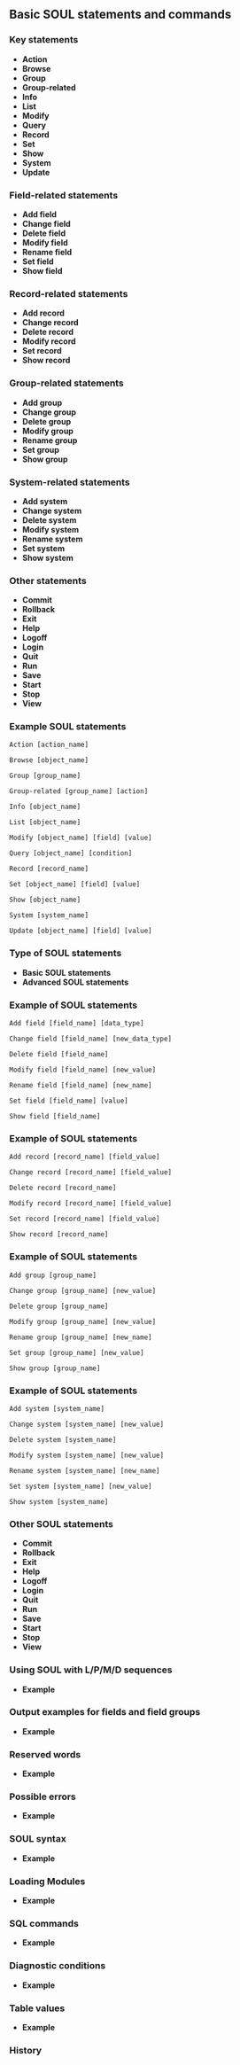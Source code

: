 ## Basic SOUL statements and commands

### Key statements

*   **Action**
*   **Browse**
*   **Group**
*   **Group-related**
*   **Info**
*   **List**
*   **Modify**
*   **Query**
*   **Record**
*   **Set**
*   **Show**
*   **System**
*   **Update**

### Field-related statements

*   **Add field**
*   **Change field**
*   **Delete field**
*   **Modify field**
*   **Rename field**
*   **Set field**
*   **Show field**

### Record-related statements

*   **Add record**
*   **Change record**
*   **Delete record**
*   **Modify record**
*   **Set record**
*   **Show record**

### Group-related statements

*   **Add group**
*   **Change group**
*   **Delete group**
*   **Modify group**
*   **Rename group**
*   **Set group**
*   **Show group**

### System-related statements

*   **Add system**
*   **Change system**
*   **Delete system**
*   **Modify system**
*   **Rename system**
*   **Set system**
*   **Show system**

### Other statements

*   **Commit**
*   **Rollback**
*   **Exit**
*   **Help**
*   **Logoff**
*   **Login**
*   **Quit**
*   **Run**
*   **Save**
*   **Start**
*   **Stop**
*   **View**

### Example SOUL statements

```
Action [action_name]
```

```
Browse [object_name]
```

```
Group [group_name]
```

```
Group-related [group_name] [action]
```

```
Info [object_name]
```

```
List [object_name]
```

```
Modify [object_name] [field] [value]
```

```
Query [object_name] [condition]
```

```
Record [record_name]
```

```
Set [object_name] [field] [value]
```

```
Show [object_name]
```

```
System [system_name]
```

```
Update [object_name] [field] [value]
```

### Type of SOUL statements

*   **Basic SOUL statements**
*   **Advanced SOUL statements**

### Example of SOUL statements

```
Add field [field_name] [data_type]
```

```
Change field [field_name] [new_data_type]
```

```
Delete field [field_name]
```

```
Modify field [field_name] [new_value]
```

```
Rename field [field_name] [new_name]
```

```
Set field [field_name] [value]
```

```
Show field [field_name]
```

### Example of SOUL statements

```
Add record [record_name] [field_value]
```

```
Change record [record_name] [field_value]
```

```
Delete record [record_name]
```

```
Modify record [record_name] [field_value]
```

```
Set record [record_name] [field_value]
```

```
Show record [record_name]
```

### Example of SOUL statements

```
Add group [group_name]
```

```
Change group [group_name] [new_value]
```

```
Delete group [group_name]
```

```
Modify group [group_name] [new_value]
```

```
Rename group [group_name] [new_name]
```

```
Set group [group_name] [new_value]
```

```
Show group [group_name]
```

### Example of SOUL statements

```
Add system [system_name]
```

```
Change system [system_name] [new_value]
```

```
Delete system [system_name]
```

```
Modify system [system_name] [new_value]
```

```
Rename system [system_name] [new_name]
```

```
Set system [system_name] [new_value]
```

```
Show system [system_name]
```

### Other SOUL statements

*   **Commit**
*   **Rollback**
*   **Exit**
*   **Help**
*   **Logoff**
*   **Login**
*   **Quit**
*   **Run**
*   **Save**
*   **Start**
*   **Stop**
*   **View**

### Using SOUL with L/P/M/D sequences

*   **Example**

### Output examples for fields and field groups

*   **Example**

### Reserved words

*   **Example**

### Possible errors

*   **Example**

### SOUL syntax

*   **Example**

### Loading Modules

*   **Example**

### SQL commands

*   **Example**

### Diagnostic conditions

*   **Example**

### Table values

*   **Example**

### History